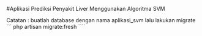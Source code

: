 #Aplikasi Prediksi Penyakit Liver Menggunakan Algoritma SVM

Catatan : buatlah database dengan nama aplikasi_svm
lalu lakukan migrate
``` php artisan migrate:fresh ````
